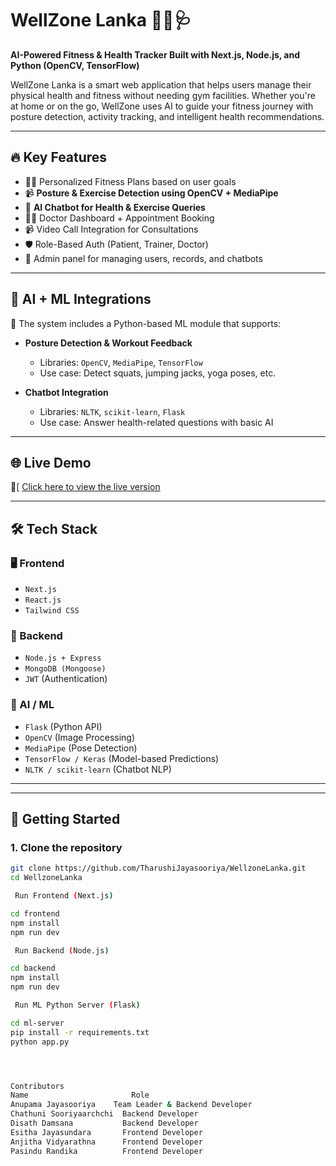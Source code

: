 # WellZone Lanka 🏋️‍♂️🩺

**AI-Powered Fitness & Health Tracker Built with Next.js, Node.js, and Python (OpenCV, TensorFlow)**

WellZone Lanka is a smart web application that helps users manage their physical health and fitness without needing gym facilities. Whether you're at home or on the go, WellZone uses AI to guide your fitness journey with posture detection, activity tracking, and intelligent health recommendations.

---

## 🔥 Key Features

- 🏃‍♀️ Personalized Fitness Plans based on user goals
- 📹 **Posture & Exercise Detection using OpenCV + MediaPipe**
- 🧠 **AI Chatbot for Health & Exercise Queries**
- 🧑‍⚕️ Doctor Dashboard + Appointment Booking
- 📹 Video Call Integration for Consultations
- 🛡️ Role-Based Auth (Patient, Trainer, Doctor)
- 🧪 Admin panel for managing users, records, and chatbots

---

## 🧠 AI + ML Integrations

🔬 The system includes a Python-based ML module that supports:

- **Posture Detection & Workout Feedback**
  - Libraries: `OpenCV`, `MediaPipe`, `TensorFlow`
  - Use case: Detect squats, jumping jacks, yoga poses, etc.

- **Chatbot Integration**
  - Libraries: `NLTK`, `scikit-learn`, `Flask`
  - Use case: Answer health-related questions with basic AI

---

## 🌐 Live Demo

🚀[ [Click here to view the live version](https://wellzonelanka.live) 

---

## 🛠️ Tech Stack

### 🖥 Frontend
- `Next.js`
- `React.js`
- `Tailwind CSS`

### 🧰 Backend
- `Node.js + Express`
- `MongoDB (Mongoose)`
- `JWT` (Authentication)
  
### 🧪 AI / ML 
- `Flask` (Python API)
- `OpenCV` (Image Processing)
- `MediaPipe` (Pose Detection)
- `TensorFlow / Keras` (Model-based Predictions)
- `NLTK / scikit-learn` (Chatbot NLP)

---

---

## 🚀 Getting Started

### 1. Clone the repository

```bash
git clone https://github.com/TharushiJayasooriya/WellzoneLanka.git
cd WellzoneLanka

 Run Frontend (Next.js)

cd frontend
npm install
npm run dev

 Run Backend (Node.js)

cd backend
npm install
npm run dev

 Run ML Python Server (Flask)

cd ml-server
pip install -r requirements.txt
python app.py




Contributors
Name	                   Role
Anupama Jayasooriya	   Team Leader & Backend Developer
Chathuni Sooriyaarchchi  Backend Developer
Disath Damsana           Backend Developer
Esitha Jayasundara       Frontend Developer
Anjitha Vidyarathna      Frontend Developer
Pasindu Randika          Frontend Developer


